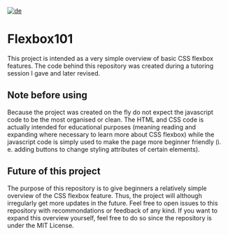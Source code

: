 [![de](https://img.shields.io/badge/lang-de-red.svg)](https://github.com/fiechdus/Flexbox101/main/README.de.md)

# Flexbox101

This project is intended as a very simple overview of basic CSS flexbox features. The code behind this repository was created during a tutoring session I gave and later revised.

## Note before using
Because the project was created on the fly do not expect the javascript code to be the most organised or clean. The HTML and CSS code is actually intended for educational purposes (meaning reading and expanding where necessary to learn more about CSS flexbox) while the javascript code is simply used to make the page more beginner friendly (i. e. adding buttons to change styling attributes of certain elements).

## Future of this project
The purpose of this repository is to give beginners a relatively simple overview of the CSS flexbox feature. Thus, the project will although irregularly get more updates in the future. Feel free to open issues to this repository with recommondations or feedback of any kind. If you want to expand this overview yourself, feel free to do so since the repository is under the MIT License.
